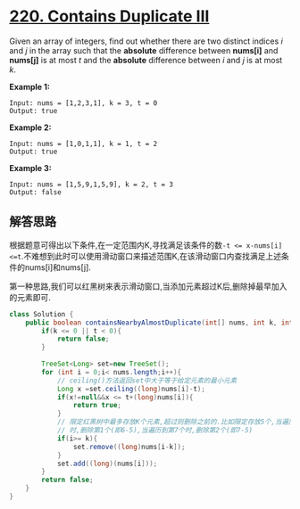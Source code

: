 # [220. Contains Duplicate III](https://leetcode-cn.com/problems/contains-duplicate-iii/description/)

Given an array of integers, find out whether there are two distinct indices *i* and *j* in the array such that the **absolute** difference between **nums[i]** and **nums[j]** is at most *t* and the **absolute** difference between *i* and *j* is at most *k*.

**Example 1:**

```
Input: nums = [1,2,3,1], k = 3, t = 0
Output: true
```

**Example 2:**

```
Input: nums = [1,0,1,1], k = 1, t = 2
Output: true
```

**Example 3:**

```
Input: nums = [1,5,9,1,5,9], k = 2, t = 3
Output: false
```

## 解答思路

根据题意可得出以下条件,在一定范围内K,寻找满足该条件的数`-t <= x-nums[i] <=t`.不难想到此时可以使用滑动窗口来描述范围K,在该滑动窗口内查找满足上述条件的nums[i]和nums[j].

第一种思路,我们可以红黑树来表示滑动窗口,当添加元素超过K后,删除掉最早加入的元素即可.

```java
class Solution {
    public boolean containsNearbyAlmostDuplicate(int[] nums, int k, int t) {
        if(k <= 0 || t < 0){
            return false;
        }
       
        TreeSet<Long> set=new TreeSet();
        for (int i = 0;i< nums.length;i++){
            // ceiling()方法返回set中大于等于给定元素的最小元素
            Long x =set.ceiling((long)nums[i]-t);
            if(x!=null&&x <= t+(long)nums[i]){
                return true;
            }
            // 限定红黑树中最多存放K个元素,超过则删除之前的.比如限定存放5个,当遍历到第6个
            // 时,删除第1个(即6-5),当遍历到第7个时,删除第2个(即7-5)
            if(i>= k){
                set.remove((long)nums[i-k]);
            }
            set.add((long)(nums[i]));
        }
        return false;
    }
}
```

